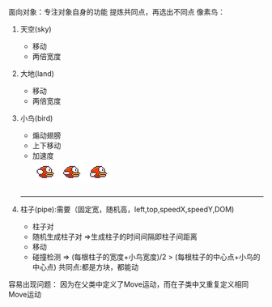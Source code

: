 面向对象：专注对象自身的功能
提炼共同点，再选出不同点
像素鸟：
1. 天空(sky)  
    - 移动  
    - 两倍宽度  
    

2. 大地(land)
    - 移动
    - 两倍宽度

3. 小鸟(bird)
    - 煽动翅膀
    - 上下移动
    - 加速度  
    ![atl 图片](./img/bird.png)
    ###
    ###
    ---

4. 柱子(pipe):需要（固定宽，随机高，left,top,speedX,speedY,DOM)
    - 柱子对
    - 随机生成柱子对 =>生成柱子的时间间隔即柱子间距离
    - 移动
    - 碰撞检测 => (每根柱子的宽度+小鸟宽度)/2 > (每根柱子的中心点+小鸟的中心点)
共同点:都是方块，都能动

容易出现问题：
因为在父类中定义了Move运动，而在子类中又重复定义相同Move运动

